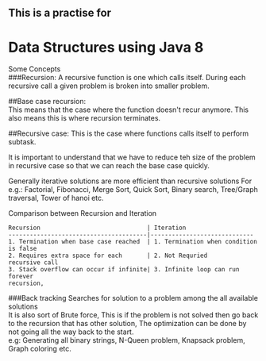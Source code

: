 ## This is a practise for 
# Data Structures using Java 8

Some Concepts  
###Recursion: 
A recursive function is one which calls itself. During each recursive call a given problem is broken into smaller problem.

##Base case recursion:  
This means that the case where the function doesn't recur anymore.
This also means this is where recursion terminates.

##Recursive case:
This is the case where functions calls itself to perform subtask.

It is important to understand that we have to reduce teh size of the
problem in recursive case so that we can reach the base case quickly.

Generally iterative solutions are more efficient than recursive solutions
For e.g.: Factorial, Fibonacci, Merge Sort, Quick Sort, Binary search, Tree/Graph traversal,
Tower of hanoi etc.

Comparison between Recursion and Iteration

    Recursion                              | Iteration
    ---------------------------------------|-----------------------------
    1. Termination when base case reached  | 1. Termination when condition is false
    2. Requires extra space for each       | 2. Not Requried
    recursive call                          
    3. Stack overflow can occur if infinite| 3. Infinite loop can run forever
    recursion,

###Back tracking
Searches for solution to a problem among the all available solutions  
It is also sort of Brute force,
This is if the problem is not solved then go back to the recursion that has other solution,
The optimization can be done by not going all the way back to the start.  
e.g: Generating all binary strings, N-Queen problem, Knapsack problem, Graph coloring etc.

